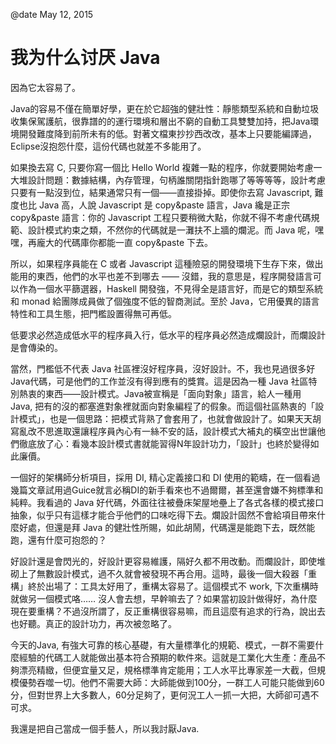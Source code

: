 @date May 12, 2015

# 我为什么讨厌 Java

因為它太容易了。

Java的容易不僅在簡單好學，更在於它超強的健壯性：靜態類型系統和自動垃圾收集保駕護航，很靠譜的的運行環境和層出不窮的自動工具雙雙加持，把Java環境開發難度降到前所未有的低。對著文檔東抄抄西改改，基本上只要能編譯過，Eclipse沒抱怨什麼，這份代碼也就差不多能用了。

如果換去寫 C, 只要你寫一個比 Hello World 複雜一點的程序，你就要開始考慮一大堆設計問題：數據結構，內存管理，句柄誰關閉指針跑哪了等等等等，設計考慮只要有一點沒到位，結果通常只有一個——直接掛掉。即使你去寫 Javascript, 難度也比 Java 高，人說 Javascript 是 copy&paste 語言，Java 纔是正宗 copy&paste 語言：你的 Javascript 工程只要稍微大點，你就不得不考慮代碼規範、設計模式約束之類，不然你的代碼就是一灘扶不上牆的爛泥。而 Java 呢，嘿嘿，再龐大的代碼庫你都能一直 copy&paste 下去。

所以，如果程序員能在 C 或者 Javascript 這種險惡的開發環境下生存下來，做出能用的東西，他們的水平也差不到哪去 —— 沒錯，我的意思是，程序開發語言可以作為一個水平篩選器，Haskell 開發強，不見得全是語言好，而是它的類型系統和 monad 給團隊成員做了個強度不低的智商測試。至於 Java，它用優異的語言特性和工具生態，把門檻設置得無可再低。

低要求必然造成低水平的程序員入行，低水平的程序員必然造成爛設計，而爛設計是會傳染的。

當然，門檻低不代表 Java 社區裡沒好程序員，沒好設計。不，我也見過很多好Java代碼，可是他們的工作並沒有得到應有的獎賞。這是因為一種 Java 社區特別熱衷的東西——設計模式。Java被宣稱是「面向對象」語言，給人一種用 Java, 把有的沒的都塞進對象裡就面向對象編程了的假象。而這個社區熱衷的「設計模式」，也是一個思路：把模式背熟了會套用了，也就會做設計了。如果天天胡寫亂改不思進取還讓程序員內心有一絲不安的話，設計模式大補丸的橫空出世讓他們徹底放了心：看幾本設計模式書就能習得N年設計功力，「設計」也終於變得如此廉價。

一個好的架構師分析項目，採用 DI, 精心定義接口和 DI 使用的範疇，在一個看過幾篇文章試用過Guice就言必稱DI的新手看來也不過爾爾，甚至還會嫌不夠標準和純粹。我看過的 Java 好代碼，外面往往被疊床架屋地壘上了各式各樣的模式接口抽象，似乎只有這樣才能合乎他們的口味吃得下去。爛設計固然不會給項目帶來什麼好處，但還是拜 Java 的健壯性所賜，如此胡鬧，代碼還是能跑下去，既然能跑，還有什麼可抱怨的？

好設計還是會閃光的，好設計更容易維護，隔好久都不用改動。而爛設計，即使堆砌上了無數設計模式，過不久就會被發現不再合用。這時，最後一個大殺器「重構」終於出場了：工具太好用了，重構太容易了。這個模式不 work, 下次重構時就做另一個模式咯…… 沒人會去想，早幹嘛去了？如果當初設計做得好，為什麼現在要重構？不過沒所謂了，反正重構很容易嘛，而且這麼有追求的行為，說出去也好聽。真正的設計功力，再次被忽略了。

今天的Java, 有強大可靠的核心基礎，有大量標準化的規範、模式，一群不需要什麼經驗的代碼工人就能做出基本符合預期的軟件來。這就是工業化大生產：產品不夠漂亮精緻，但便宜量又足，規格標準肯定能用；工人水平比專家差一大截，但規模優勢吞噬一切。他們不需要大師：大師能做到100分，一群工人可能只能做到60分，但對世界上大多數人，60分足夠了，更何況工人一抓一大把，大師卻可遇不可求。

我還是把自己當成一個手藝人，所以我討厭Java.

